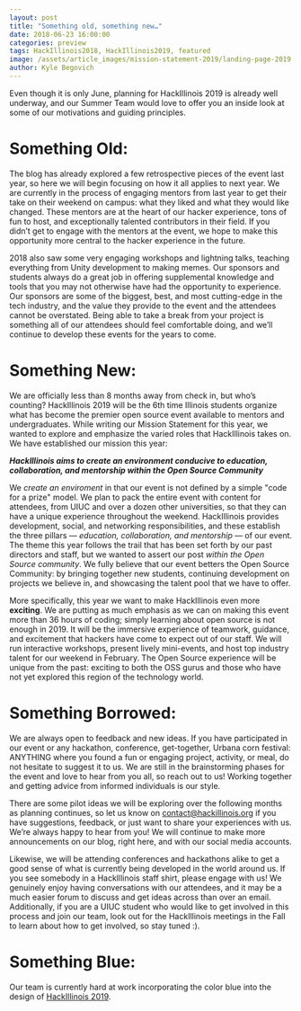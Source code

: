 ```yaml
---
layout: post
title: "Something old, something new…"
date: 2018-06-23 16:00:00
categories: preview
tags: HackIllinois2018, HackIllinois2019, featured
image: /assets/article_images/mission-statement-2019/landing-page-2019.jpg
author: Kyle Begovich
---
```


Even though it is only June,  planning for HackIllinois 2019 is already well underway, and our Summer Team would love to offer you an inside look at some of our motivations and guiding principles.


# Something Old:

The blog has already explored a few retrospective pieces of the event last year, so here we will begin focusing on how it all applies to next year. We are currently in the process of engaging mentors from last year to get their take on their weekend on campus: what they liked and what they would like changed. These mentors are at the heart of our hacker experience, tons of fun to host, and exceptionally talented contributors in their field. If you didn’t get to engage with the mentors at the event, we hope to make this opportunity more central to the hacker experience in the future.

2018 also saw some very engaging workshops and lightning talks, teaching everything from Unity development to making memes. Our sponsors and students always do a great job in offering supplemental knowledge and tools that you may not otherwise have had the opportunity to experience. Our sponsors are some of the biggest, best, and most cutting-edge in the tech industry, and the value they provide to the event and the attendees cannot be overstated. Being able to take a break from your project is something all of our attendees should feel comfortable doing, and we’ll continue to develop these events for the years to come.


# Something New:

We are officially less than 8 months away from check in, but who’s counting? HackIllinois 2019 will be the 6th time Illinois students organize what has become the premier open source event available to mentors and undergraduates. While writing our Mission Statement for this year, we wanted to explore and emphasize the varied roles that HackIllinois takes on. We have established our mission this year:

**_HackIllinois aims to create an environment conducive to education, collaboration, and mentorship within the Open Source Community_**

We _create an enviroment_  in that our event is not defined by a simple "code for a prize" model. We plan to pack the entire event with content for attendees, from UIUC and over a dozen other universities, so that they can have a unique experience throughout the weekend. HackIllinois provides development, social, and networking responsibilities, and these establish the three pillars —  _education, collaboration, and mentorship_ — of our event. The theme this year follows the trail that has been set forth by our past directors and staff, but we wanted to assert our post _within the Open Source community_. We fully believe that our event betters the Open Source Community: by bringing together new students, continuing development on projects we believe in, and showcasing the talent pool that we have to offer.

More specifically, this year we want to make HackIllinois even more **exciting**. We are putting as much emphasis as we can on making this event more than 36 hours of coding; simply learning about open source is not enough in 2019. It will be the immersive experience of teamwork, guidance, and excitement that hackers have come to expect out of our staff. We will run interactive workshops, present lively mini-events, and host top industry talent for our weekend in February. The Open Source experience will be unique from the past: exciting to both the OSS gurus and those who have not yet explored this region of the technology world.


# Something Borrowed:

We are always open to feedback and new ideas. If you have participated in our event or any hackathon, conference, get-together, Urbana corn festival: ANYTHING where you found a fun or engaging project, activity, or meal, do not hesitate to suggest it to us. We are still in the brainstorming phases for the event and love to hear from you all, so reach out to us! Working together and getting advice from informed individuals is our style.

There are some pilot ideas we will be exploring over the following months as planning continues, so let us know on contact@hackillinois.org if you have suggestions, feedback, or just want to share your experiences with us. We’re always happy to hear from you! We will continue to make more announcements on our blog, right here, and with our social media accounts.

Likewise, we will be attending conferences and hackathons alike to get a good sense of what is currently being developed in the world around us. If you see somebody in a HackIllinois staff shirt, please engage with us! We genuinely enjoy having conversations with our attendees, and it may be a much easier forum to discuss and get ideas across than over an email. Additionally, if you are a UIUC student who would like to get involved in this process and join our team, look out for the HackIllinois meetings in the Fall to learn about how to get involved, so stay tuned :).


# Something Blue:

Our team is currently hard at work incorporating the color blue into the design of [HackIllinois 2019](https://hackillinois.org/).


